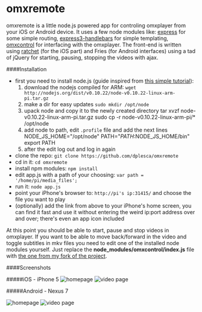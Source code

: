 omxremote
=========

omxremote is a little node.js powered app for controling omxplayer from your iOS or Android device. It uses a few node modules like: [express](http://expressjs.com/) for some simple routing, [express3-handlebars](https://github.com/ericf/express3-handlebars) for simple templating, [omxcontrol](https://github.com/rikkertkoppes/omxcontrol) for interfacing with the omxplayer. The front-end is written using [ratchet](http://maker.github.io/ratchet/) (for the iOS part) and Fries (for Android interfaces) using a tad of jQuery for starting, pausing, stopping the videos with ajax.

####Installation

- first you need to install node.js (guide inspired from [this simple tutorial](http://blog.rueedlinger.ch/2013/03/raspberry-pi-and-nodejs-basic-setup/)):
    1. download the nodejs compiled for ARM: `wget http://nodejs.org/dist/v0.10.22/node-v0.10.22-linux-arm-pi.tar.gz`
    2. make a dir for easy updates `sudo mkdir /opt/node`
    3. upack node and copy it to the newly created directory
            tar xvzf node-v0.10.22-linux-arm-pi.tar.gz
            sudo cp -r node-v0.10.22-linux-arm-pi/* /opt/node
    4. add node to path, edit `.profile` file and add the next lines
            NODE_JS_HOME="/opt/node"
            PATH="$PATH:$NODE_JS_HOME/bin"
            export PATH
    5. after the edit log out and log in again
- clone the repo: `git clone https://github.com/dplesca/omxremote`
- cd in it: `cd omxremote`
- install npm modules: `npm install`
- edit app.js with a path of your choosing: `var path = '/home/pi/media_files';`
- run it: `node app.js`
- point your iPhone's browser to: `http://pi's ip:31415/` and choose the file you want to play
- (optionally) add the link from above to your iPhone's home screen, you can find it fast and use it without entering the weird ip:port address over and over; there's even an app icon included

At this point you should be able to start, pause and stop videos in omxplayer. If you want to be able to move back/forward in the video and toggle subtitles in mkv files you need to edit one of the installed node modules yourself. Just replace the **node_modules/omxcontrol/index.js** file with [the one from my fork of the project](https://raw.github.com/dplesca/omxcontrol/master/index.js).

####Screenshots

#####iOS - iPhone 5
![homepage](http://i.imgur.com/L8BFDpZl.jpg)
![video page](http://i.imgur.com/tNYUzh8l.jpg)

#####Android - Nexus 7

![homepage](http://i.imgur.com/sAwhgFql.png)
![video page](http://i.imgur.com/e83xSgQl.png)
